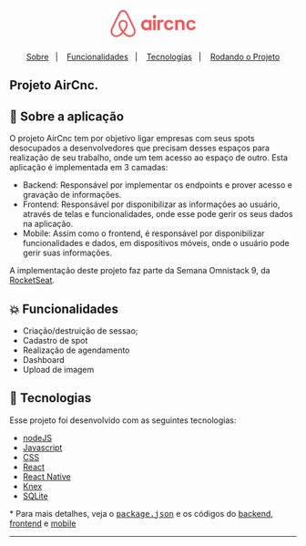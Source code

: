 <h1 align="center">
    <img alt="AirCnc Frontend" title="#delicinha" src="https://github.com/brigor7/airCnc/blob/master/logo.png" width="150px" />
</h1>

<p align="center">
  <a href="#rocket-sobre">Sobre</a>&nbsp;&nbsp;&nbsp;|&nbsp;&nbsp;&nbsp;
  <a href="#collision-funcionalidades">Funcionalidades</a>&nbsp;&nbsp;&nbsp;|&nbsp;&nbsp;&nbsp;
   <a href="#rocket-tecnologias">Tecnologias</a>&nbsp;&nbsp;&nbsp;|&nbsp;&nbsp;&nbsp;
  <a href="#zap-rodando-o-projeto">Rodando o Projeto</a>
</p>

<h2>
<strong>Projeto</strong> AirCnc.
</h2>

## 🚀 Sobre a aplicação

O projeto AirCnc tem por objetivo ligar empresas com seus spots desocupados a desenvolvedores que precisam desses espaços para realização de seu trabalho, onde um tem acesso ao espaço de outro.
Esta aplicação é implementada em 3 camadas:

- Backend: Responsável por implementar os endpoints e prover acesso e gravação de informações.
- Frontend: Responsável por disponibilizar as informações ao usuário, através de telas e funcionalidades, onde esse pode gerir os seus dados na aplicação.
- Mobile: Assim como o frontend, é responsável por disponibilizar funcionalidades e dados, em dispositivos móveis, onde o usuário pode gerir suas informações.

A implementação deste projeto faz parte da Semana Omnistack 9, da [RocketSeat](https://rocketseat.com.br/).

## :collision: Funcionalidades

- Criação/destruição de sessao;
- Cadastro de spot
- Realização de agendamento
- Dashboard
- Upload de imagem

## :rocket: Tecnologias

Esse projeto foi desenvolvido com as seguintes tecnologias:

- [nodeJS](https://developer.mozilla.org/en-US/docs/Web/CSS/Reference)
- [Javascript](https://developer.mozilla.org/pt-BR/docs/Web/JavaScript)
- [CSS](https://developer.mozilla.org/en-US/docs/Web/CSS/Reference)
- [React](https://reactjs.org/)
- [React Native](https://reactnative.dev/)
- [Knex](http://knexjs.org/)
- [SQLite](https://www.sqlite.org/)

\* Para mais detalhes, veja o <kbd>[package.json](./package.json)</kbd> e os códigos do [backend](https://github.com/brigor7/airCnc/tree/master/backend), [frontend](https://github.com/brigor7/airCnc/tree/master/frontend) e [mobile](https://github.com/brigor7/airCnc/tree/master/mobile)

---

